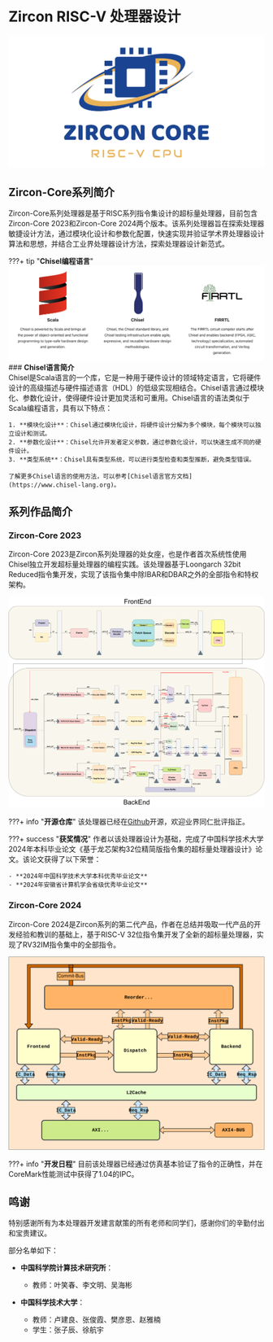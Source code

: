 # **Zircon RISC-V 处理器设计**

![image-20250422133400816](./index.assets/image-20250422133400816.png)

## **Zircon-Core系列简介**

Zircon-Core系列处理器是基于RISC系列指令集设计的超标量处理器，目前包含Zircon-Core 2023和Zircon-Core 2024两个版本。该系列处理器旨在探索处理器敏捷设计方法，通过模块化设计和参数化配置，快速实现并验证学术界处理器设计算法和思想，并结合工业界处理器设计方法，探索处理器设计新范式。

???+ tip "**Chisel编程语言**"
    ![image-20250422134740798](./index.assets/image-20250422134740798.png)
    ### **Chisel语言简介**  
    Chisel是Scala语言的一个库，它是一种用于硬件设计的领域特定语言，它将硬件设计的高级描述与硬件描述语言（HDL）的低级实现相结合。Chisel语言通过模块化、参数化设计，使得硬件设计更加灵活和可重用。Chisel语言的语法类似于Scala编程语言，具有以下特点：

    1. **模块化设计**：Chisel通过模块化设计，将硬件设计分解为多个模块，每个模块可以独立设计和测试。
    2. **参数化设计**：Chisel允许开发者定义参数，通过参数化设计，可以快速生成不同的硬件设计。
    3. **类型系统**：Chisel具有类型系统，可以进行类型检查和类型推断，避免类型错误。
       
    了解更多Chisel语言的使用方法，可以参考[Chisel语言官方文档](https://www.chisel-lang.org)。


## **系列作品简介**
### **Zircon-Core 2023**
Zircon-Core 2023是Zircon系列处理器的处女座，也是作者首次系统性使用Chisel独立开发超标量处理器的编程实践。该处理器基于Loongarch 32bit Reduced指令集开发，实现了该指令集中除IBAR和DBAR之外的全部指令和特权架构。

![Pipeline](./index.assets/Pipeline.png)


???+ info "**开源仓库**"
    该处理器已经在[Github](https://github.com/MaZirui2001/Zircon)开源，欢迎业界同仁批评指正。

???+ success "**获奖情况**"
    作者以该处理器设计为基础，完成了中国科学技术大学2024年本科毕业论文《基于龙芯架构32位精简版指令集的超标量处理器设计》论文。该论文获得了以下荣誉：

    - **2024年中国科学技术大学本科优秀毕业论文**
    - **2024年安徽省计算机学会省级优秀毕业论文**

### **Zircon-Core 2024**

Zircon-Core 2024是Zircon系列的第二代产品，作者在总结并吸取一代产品的开发经验和教训的基础上，基于RISC-V 32位指令集开发了全新的超标量处理器，实现了RV32IM指令集中的全部指令。

![Zircon2024-CPU](./index.assets/Zircon2024-CPU.svg)


???+ info "**开发日程**"
    目前该处理器已经通过仿真基本验证了指令的正确性，并在CoreMark性能测试中获得了1.04的IPC。


## **鸣谢**
特别感谢所有为本处理器开发建言献策的所有老师和同学们，感谢你们的辛勤付出和宝贵建议。

部分名单如下：

- **中国科学院计算技术研究所**：
    - 教师：叶笑春、李文明、吴海彬

- **中国科学技术大学**：
    - 教师：卢建良、张俊霞、樊彦恩、赵雅楠
    - 学生：张子辰、徐航宇
